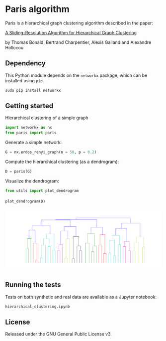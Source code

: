# Paris algorithm

Paris is a hierarchical graph clustering algorithm described in the paper:

[A Sliding-Resolution Algorithm for Hierarchical Graph Clustering](https://perso.telecom-paristech.fr/bonald/papers/paris.pdf)

by Thomas Bonald, Bertrand Charpentier, Alexis Galland and Alexandre Hollocou

## Dependency

This Python module depends on the `networkx` package,
which can be installed using `pip`.

```python
sudo pip install networkx
```

## Getting started

Hierarchical clustering of a simple graph

```python
import networkx as nx
from paris import paris
```

Generate a simple network:

```python
G = nx.erdos_renyi_graph(n = 50, p = 0.2)
```

Compute the hierarchical clustering (as a dendrogram):

```python
D = paris(G)
```

Visualize the dendrogram:

```python
from utils import plot_dendrogram

plot_dendrogram(D)
```

![Alt text](images/example_dendrogram.png)

## Running the tests

Tests on both synthetic and real data are available as a Jupyter notebook:

```python
hierarchical_clustering.ipynb
```
  
## License


Released under the GNU General Public License v3.

